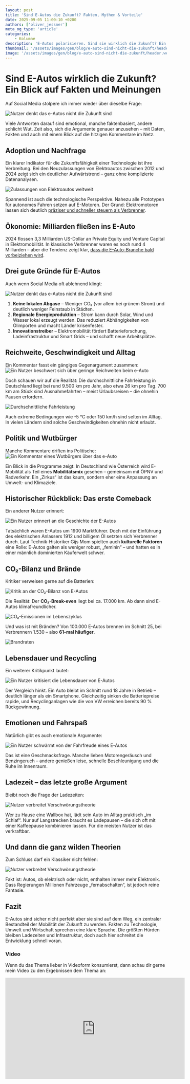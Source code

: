 ```yaml
---
layout: post
title: 'Sind E-Autos die Zukunft? Fakten, Mythen & Vorteile'
date: 2025-09-05 11:00:10 +0200
authors: ['oliver_jessner']
meta_og_type: 'article'
categories:
    - Kolumne
description: 'E-Autos polarisieren. Sind sie wirklich die Zukunft? Ein Blick auf Fakten, Mythen und Vorteile der Elektromobilität.'
thumbnail: '/assets/images/gen/blog/e-auto-sind-nicht-die-zukunft/header_thumbnail.webp'
image: '/assets/images/gen/blog/e-auto-sind-nicht-die-zukunft/header.webp'
---
```


# Sind E-Autos wirklich die Zukunft? Ein Blick auf Fakten und Meinungen

Auf Social Media stolpere ich immer wieder über dieselbe Frage:

![Nutzer denkt das e-Autos nicht die Zukunft sind](/assets/images/gen/blog/e-auto-sind-nicht-die-zukunft/1_was_sagt_ihr_zu_eautos.webp)

Viele Antworten darauf sind emotional, manche faktenbasiert, andere schlicht Wut. Zeit also, sich die Argumente genauer anzusehen – mit Daten, Fakten und auch mit einem Blick auf die hitzigen Kommentare im Netz.

## Adoption und Nachfrage

Ein klarer Indikator für die Zukunftsfähigkeit einer Technologie ist ihre Verbreitung. Bei den Neuzulassungen von Elektroautos zwischen 2012 und 2024 zeigt sich ein deutlicher Aufwärtstrend – ganz ohne komplizierte Datenanalysen.

![Zulassungen von Elektroautos weltweit](/assets/images/gen/blog/e-auto-sind-nicht-die-zukunft/statistic_id406683_absatz-von-elektroautos-weltweit-bis-2024.png)

Spannend ist auch die technologische Perspektive. Nahezu alle Prototypen für autonomes Fahren setzen auf E-Motoren. Der Grund: Elektromotoren lassen sich deutlich [präziser und schneller steuern als Verbrenner](https://ieeexplore.ieee.org/document/720454).

## Ökonomie: Milliarden fließen ins E-Auto

2024 flossen 3,3 Milliarden US-Dollar an Private Equity und Venture Capital in Elektromobilität. In klassische Verbrenner waren es noch rund 4 Milliarden – aber die Tendenz zeigt klar, [dass die E-Auto-Branche bald vorbeiziehen wird](https://www.spglobal.com/market-intelligence/en/news-insights/articles/2024/11/slow-adoption-profitability-path-hamper-private-equity-interest-in-evs-86086681).

## Drei gute Gründe für E-Autos

Auch wenn Social Media oft ablehnend klingt:

![Nutzer denkt das e-Autos nicht die Zukunft sind](/assets/images/gen/blog/e-auto-sind-nicht-die-zukunft/2_e-bikes_absoluter_bullshit.webp)

1. **Keine lokalen Abgase** – Weniger CO₂ (vor allem bei grünem Strom) und deutlich weniger Feinstaub in Städten.
2. **Regionale Energieproduktion** – Strom kann durch Solar, Wind und Wasser lokal erzeugt werden. Das reduziert Abhängigkeiten von Ölimporten und macht Länder krisenfester.
3. **Innovationstreiber** – Elektromobilität fördert Batterieforschung, Ladeinfrastruktur und Smart Grids – und schafft neue Arbeitsplätze.

## Reichweite, Geschwindigkeit und Alltag

Ein Kommentar fasst ein gängiges Gegenargument zusammen:
![Ein Nutzer beschwert sich über geringe Reichweiten beim e-Auto](/assets/images/gen/blog/e-auto-sind-nicht-die-zukunft/3_700km.webp)

Doch schauen wir auf die Realität: Die durchschnittliche Fahrleistung in Deutschland liegt bei rund 9.500 km pro Jahr, also etwa 26 km pro Tag. 700 km am Stück sind Ausnahmefahrten – meist Urlaubsreisen – die ohnehin Pausen erfordern.

![Durchschnittliche Fahrleistung](/assets/images/gen/blog/e-auto-sind-nicht-die-zukunft/durchschnittliche_reichweite.png)

Auch extreme Bedingungen wie -5 °C oder 150 km/h sind selten im Alltag. In vielen Ländern sind solche Geschwindigkeiten ohnehin nicht erlaubt.

## Politik und Wutbürger

Manche Kommentare driften ins Politische:
![Ein Kommentar eines Wutbürgers über das e-Auto](/assets/images/gen/blog/e-auto-sind-nicht-die-zukunft/4_wenn_50mio_deutsche_und_7_mio_oesterreicher.webp)

Ein Blick in die Programme zeigt: In Deutschland wie Österreich wird E-Mobilität als Teil eines **Mobilitätsmix** gesehen – gemeinsam mit ÖPNV und Radverkehr. Ein „Zirkus“ ist das kaum, sondern eher eine Anpassung an Umwelt- und Klimaziele.

## Historischer Rückblick: Das erste Comeback

Ein anderer Nutzer erinnert:

![Ein Nutzer erinnert an die Geschichte der E-Autos](/assets/images/gen/blog/e-auto-sind-nicht-die-zukunft/5_elektroautos_sind_kein_fortschritt.webp)

Tatsächlich waren E-Autos um 1900 Marktführer. Doch mit der Einführung des elektrischen Anlassers 1912 und billigem Öl setzten sich Verbrenner durch. Laut Technik-Historiker Gijs Mom spielten auch **kulturelle Faktoren** eine Rolle: E-Autos galten als weniger robust, „feminin“ – und hatten es in einer männlich dominierten Käuferwelt schwer.

## CO₂-Bilanz und Brände

Kritiker verweisen gerne auf die Batterien:

![Kritik an der CO₂-Bilanz von E-Autos](/assets/images/gen/blog/e-auto-sind-nicht-die-zukunft/6_batterie__co2.webp)

Die Realität: Der **CO₂-Break-even** liegt bei ca. 17.000 km. Ab dann sind E-Autos klimafreundlicher.

![CO₂-Emissionen im Lebenszyklus](/assets/images/gen/blog/e-auto-sind-nicht-die-zukunft/life-cycle_greenhouse_gas.png)

Und was ist mit Bränden? Von 100.000 E-Autos brennen im Schnitt 25, bei Verbrennern 1.530 – also **61-mal häufiger**.

![Brandraten](/assets/images/gen/blog/e-auto-sind-nicht-die-zukunft/brand_raten.png)

## Lebensdauer und Recycling

Ein weiterer Kritikpunkt lautet:

![Ein Nutzer kritisiert die Lebensdauer von E-Autos](/assets/images/gen/blog/e-auto-sind-nicht-die-zukunft/7_kauft_euch_alle_ein_eauto.webp)

Der Vergleich hinkt. Ein Auto bleibt im Schnitt rund 18 Jahre in Betrieb – deutlich länger als ein Smartphone. Gleichzeitig sinken die Batteriepreise rapide, und Recyclinganlagen wie die von VW erreichen bereits 90 % Rückgewinnung.

## Emotionen und Fahrspaß

Natürlich gibt es auch emotionale Argumente:

![Ein Nutzer schwärmt von der Fahrfreude eines E-Autos](/assets/images/gen/blog/e-auto-sind-nicht-die-zukunft/8_nostalgie.webp)

Das ist eine Geschmacksfrage. Manche lieben Motorengeräusch und Benzingeruch – andere genießen leise, schnelle Beschleunigung und die Ruhe im Innenraum.

## Ladezeit – das letzte große Argument

Bleibt noch die Frage der Ladezeiten:

![Nutzer verbreitet Verschwörungstheorie](/assets/images/gen/blog/e-auto-sind-nicht-die-zukunft/9_lebenszeit.webp)

Wer zu Hause eine Wallbox hat, lädt sein Auto im Alltag praktisch „im Schlaf“. Nur auf Langstrecken braucht es Ladepausen – die sich oft mit einer Kaffeepause kombinieren lassen. Für die meisten Nutzer ist das verkraftbar.

## Und dann die ganz wilden Theorien

Zum Schluss darf ein Klassiker nicht fehlen:

![Nutzer verbreitet Verschwörungstheorie](/assets/images/gen/blog/e-auto-sind-nicht-die-zukunft/10_e-mobilitaet.webp)

Fakt ist: Autos, ob elektrisch oder nicht, enthalten immer mehr Elektronik. Dass Regierungen Millionen Fahrzeuge „fernabschalten“, ist jedoch reine Fantasie.

## Fazit

E-Autos sind sicher nicht perfekt aber sie sind auf dem Weg, ein zentraler Bestandteil der Mobilität der Zukunft zu werden. Fakten zu Technologie, Umwelt und Wirtschaft sprechen eine klare Sprache. Die größten Hürden bleiben Ladezeiten und Infrastruktur, doch auch hier schreitet die Entwicklung schnell voran.

### Video

Wenn du das Thema lieber in Videoform konsumierst, dann schau dir gerne mein Video zu den Ergebnissen dem Thema an:

<iframe width="560" height="315" src="https://www.youtube.com/embed/O-Zsp6XxQx0?si=7nBulvOOa2ZjluN9" title="YouTube video player" frameborder="0" allow="accelerometer; autoplay; clipboard-write; encrypted-media; gyroscope; picture-in-picture; web-share" referrerpolicy="strict-origin-when-cross-origin" allowfullscreen></iframe>
